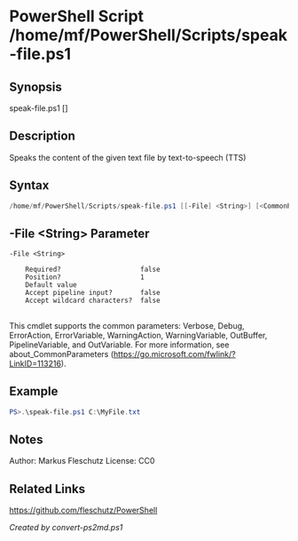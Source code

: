 # PowerShell Script /home/mf/PowerShell/Scripts/speak-file.ps1

## Synopsis
speak-file.ps1 [<file>]

## Description
Speaks the content of the given text file by text-to-speech (TTS)

## Syntax
```powershell
/home/mf/PowerShell/Scripts/speak-file.ps1 [[-File] <String>] [<CommonParameters>]
```

## -File &lt;String&gt; Parameter

```
-File <String>
    
    Required?                    false
    Position?                    1
    Default value                
    Accept pipeline input?       false
    Accept wildcard characters?  false
```
## <CommonParameters>
This cmdlet supports the common parameters: Verbose, Debug, ErrorAction, ErrorVariable, WarningAction, WarningVariable, OutBuffer, PipelineVariable, and OutVariable. For more information, see about_CommonParameters (https://go.microsoft.com/fwlink/?LinkID=113216).

## Example
```powershell
PS>.\speak-file.ps1 C:\MyFile.txt
```


## Notes
Author:  Markus Fleschutz
License: CC0

## Related Links
https://github.com/fleschutz/PowerShell

*Created by convert-ps2md.ps1*
